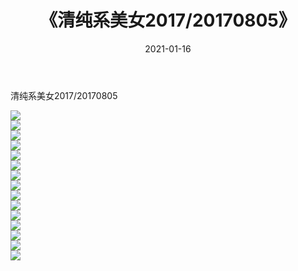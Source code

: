 ﻿---
layout: post
title:  《清纯系美女2017/20170805》
date:   2021-01-16
img: http://img.660000.xyz/Sharelink/清纯系美女/2017/20170805/000.jpg
categories: [美女, 清纯, 唯美]
---

清纯系美女2017/20170805

 ![](http://img.660000.xyz/Sharelink/清纯系美女/2017/20170805/001.jpg) <br>![](http://img.660000.xyz/Sharelink/清纯系美女/2017/20170805/002.jpg) <br>![](http://img.660000.xyz/Sharelink/清纯系美女/2017/20170805/003.jpg) <br>![](http://img.660000.xyz/Sharelink/清纯系美女/2017/20170805/004.jpg) <br>![](http://img.660000.xyz/Sharelink/清纯系美女/2017/20170805/005.jpg) <br>![](http://img.660000.xyz/Sharelink/清纯系美女/2017/20170805/006.jpg) <br>![](http://img.660000.xyz/Sharelink/清纯系美女/2017/20170805/007.jpg) <br>![](http://img.660000.xyz/Sharelink/清纯系美女/2017/20170805/008.jpg) <br>![](http://img.660000.xyz/Sharelink/清纯系美女/2017/20170805/009.jpg) <br>![](http://img.660000.xyz/Sharelink/清纯系美女/2017/20170805/010.jpg) <br>![](http://img.660000.xyz/Sharelink/清纯系美女/2017/20170805/011.jpg) <br>![](http://img.660000.xyz/Sharelink/清纯系美女/2017/20170805/012.jpg) <br>![](http://img.660000.xyz/Sharelink/清纯系美女/2017/20170805/013.jpg) <br>![](http://img.660000.xyz/Sharelink/清纯系美女/2017/20170805/014.jpg) <br>![](http://img.660000.xyz/Sharelink/清纯系美女/2017/20170805/015.jpg) <br>